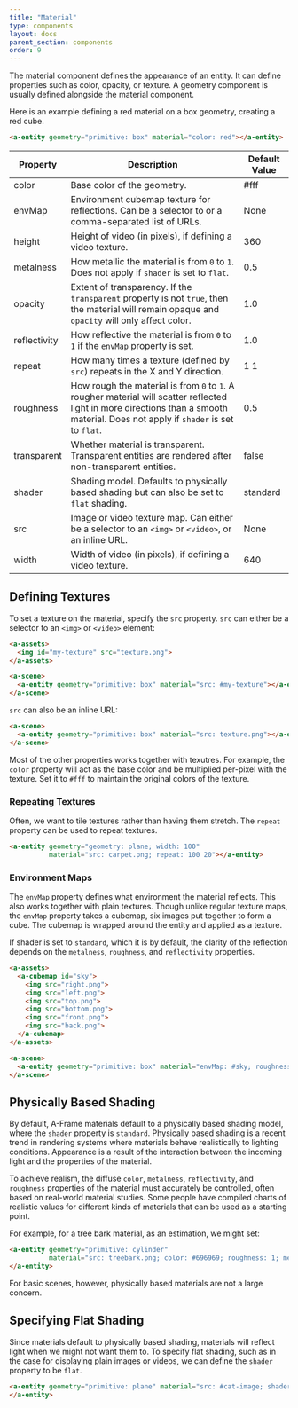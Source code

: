 ```yaml
---
title: "Material"
type: components
layout: docs
parent_section: components
order: 9
---
```


The material component defines the appearance of an entity. It can define properties such as color, opacity, or texture. A geometry component is usually defined alongside the material component.

Here is an example defining a red material on a box geometry, creating a red cube.

```html
<a-entity geometry="primitive: box" material="color: red"></a-entity>
```

| Property     | Description                                                                                                                                    | Default Value |
|--------------|------------------------------------------------------------------------------------------------------------------------------------------------|---------------|
| color        | Base color of the geometry.                                                                                                                    | #fff          |
| envMap       | Environment cubemap texture for reflections. Can be a selector to <a-cubemap> or a comma-separated list of URLs.                             | None          |
| height       | Height of video (in pixels), if defining a video texture.                                                                                      | 360           |
| metalness    | How metallic the material is from `0` to `1`. Does not apply if `shader` is set to `flat`.                                                     | 0.5           |
| opacity      | Extent of transparency. If the `transparent` property is not `true`, then the material will remain opaque and `opacity` will only affect color. | 1.0           |
| reflectivity | How reflective the material is from `0` to `1` if the `envMap` property is set.                                                               | 1.0           |
| repeat       | How many times a texture (defined by `src`) repeats in the X and Y direction.                                                                  | 1 1           |
| roughness    | How rough the material is from `0` to `1`. A rougher material will scatter reflected light in more directions than a smooth material. Does not apply if `shader` is set to `flat`. | 0.5 |
| transparent  | Whether material is transparent. Transparent entities are rendered after non-transparent entities.                                             | false         |
| shader       | Shading model. Defaults to physically based shading but can also be set to `flat` shading.                                                     | standard      |
| src          | Image or video texture map. Can either be a selector to an `<img>` or `<video>`, or an inline URL.                                             | None          |
| width        | Width of video (in pixels), if defining a video texture.                                                                                       | 640           |

## Defining Textures

To set a texture on the material, specify the `src` property. `src` can either be a selector to an `<img>` or `<video>` element:

```html
<a-assets>
  <img id="my-texture" src="texture.png">
</a-assets>

<a-scene>
  <a-entity geometry="primitive: box" material="src: #my-texture"></a-entity>
</a-scene>
```

`src` can also be an inline URL:

```html
<a-scene>
  <a-entity geometry="primitive: box" material="src: texture.png"></a-entity>
</a-scene>
```

Most of the other properties works together with texutres. For example, the `color` property will act as the base color and be multiplied per-pixel with the texture. Set it to `#fff` to maintain the original colors of the texture.

### Repeating Textures

Often, we want to tile textures rather than having them stretch. The `repeat` property can be used to repeat textures.

```html
<a-entity geometry="geometry: plane; width: 100"
          material="src: carpet.png; repeat: 100 20"></a-entity>
```

### Environment Maps

The `envMap` property defines what environment the material reflects. This also works together with plain textures. Though unlike regular texture maps, the `envMap` property takes a cubemap, six images put together to form a cube. The cubemap is wrapped around the entity and applied as a texture.

If shader is set to `standard`, which it is by default, the clarity of the reflection depends on the `metalness`, `roughness`, and `reflectivity` properties.

```html
<a-assets>
  <a-cubemap id="sky">
    <img src="right.png">
    <img src="left.png">
    <img src="top.png">
    <img src="bottom.png">
    <img src="front.png">
    <img src="back.png">
  </a-cubemap>
</a-assets>

<a-scene>
  <a-entity geometry="primitive: box" material="envMap: #sky; roughness: 0"></a-entity>
</a-scene>
```

## Physically Based Shading

By default, A-Frame materials default to a physically based shading model, where the `shader` property is `standard`. Physically based shading is a recent trend in rendering systems where materials behave realistically to lighting conditions. Appearance is a result of the interaction between the incoming light and the properties of the material.

To achieve realism, the diffuse `color`, `metalness`, `reflectivity`, and `roughness` properties of the material must accurately be controlled, often based on real-world material studies. Some people have compiled charts of realistic
values for different kinds of materials that can be used as a starting point.

For example, for a tree bark material, as an estimation, we might set:

```html
<a-entity geometry="primitive: cylinder"
          material="src: treebark.png; color: #696969; roughness: 1; metalness: 0">
</a-entity>
```

For basic scenes, however, physically based materials are not a large concern.

## Specifying Flat Shading

Since materials default to physically based shading, materials will reflect light when we might not want them to. To specify flat shading, such as in the case for displaying plain images or videos, we can define the `shader` property to be `flat`.

```html
<a-entity geometry="primitive: plane" material="src: #cat-image; shader: flat">
</a-entity>
```
